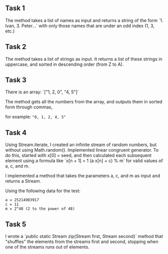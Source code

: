 <h2>Task 1</h2>
The method takes a list of names as input and returns a string of the form `1. Ivan, 3. Peter...` 
with only those names that are under an odd index (1, 3, etc.)

<h2>Task 2</h2>
The method takes a list of strings as input. 
It returns a list of these strings in uppercase, and sorted in descending order (from Z to A).

<h2>Task 3</h2>
There is an array:
`["1, 2, 0", "4, 5"]`

The method gets all the numbers from the array, and outputs them in sorted form through commas, 

for example: `"0, 1, 2, 4, 5"`

<h2>Task 4</h2>
Using Stream.iterate, I created an infinite stream of random numbers, but without using Math.random().
Implemented linear congruent generator. To do this, started with x[0] = seed, and then calculated each subsequent element using a formula like `x[n + 1] = 1 (a x[n] + c) % m` for valid values 
of a, c, and m.

I implemented a method that takes the parameters a, c, and m as input and returns a Stream<Long>.

Using the following data for the test:

`a = 25214903917`
<br>
`c = 11`
<br>
`m = 2^48 (2 to the power of 48)`

<h2>Task 5</h2>
I wrote a `public static <T> Stream<T> zip(Stream<T> first, Stream<T> second)` method that "shuffles" the elements from the streams first and second, stopping when one of the streams runs out of elements.